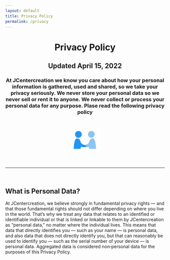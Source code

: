 ```yaml
---
layout: default
title: Privacy Policy
permalink: /privacy
---
```

<h1 style="text-align: center">Privacy Policy</h1>
<h2 style="text-align: center">Updated April 15, 2022</h2>
<h3 style="text-align: center">At JCentercreation we know you care about how your personal information is gathered, used and shared, so we take your privacy seriously. We never store your personal data so we never sell or rent it to anyone. We never collect or process your personal data for any purpose. Plase read the following privacy policy</h3>
<h1><img style="display: block; margin-left: auto; margin-right: auto; width: 20%; border-radius: 10px" src="/assets/img/PrivacyPolicyImage.svg"></h1>
<br>
<hr>
<br>
<h2 style="text-align: left">What is Personal Data?</h2>
<p style="text-align: left">At JCentercreation, we believe strongly in fundamental privacy rights — and that those fundamental rights should not differ depending on where you live in the world. That’s why we treat any data that relates to an identified or identifiable individual or that is linked or linkable to them by JCentercreation as “personal data,” no matter where the individual lives. This means that data that directly identifies you — such as your name — is personal data, and also data that does not directly identify you, but that can reasonably be used to identify you — such as the serial number of your device — is personal data. Aggregated data is considered non‑personal data for the purposes of this Privacy Policy.</p>
<!--
  <table style="width: 100%; horizontal-align: left; margin: 0px 0px">
    <tr>
      <td style="border-style: hidden; width: 33%; text-align: left; vertical-align: top; padding: 0px">
        <img style="display: block; margin-left: auto; margin-right: auto; height: 250px; width: 100%; object-fit: contain" src="../assets/img/galileo.PNG">
      </td>
      <td style="border-style: hidden; width: 33%; text-align: left; vertical-align: top; padding: 0px">
        <img style="display: block; margin-left: auto; margin-right: auto; height: 250px; width: 100%; object-fit: contain" src="../assets/img/granitos.PNG">
      </td>
      <td style="border-style: hidden; width: 33%; text-align: left; vertical-align: top; padding: 0px">
        <img style="display: block; margin-left: auto; margin-right: auto; height: 250px; width: 100%; object-fit: contain" src="../assets/img/campus.PNG">
      </td>
    </tr>
  </table>

  <table style="width: 100%; horizontal-align: center; margin-left: auto; margin-right: auto">
  <tr>
    <td style="border-style: hidden; width: 100%; vertical-align: center; horizontal-align: center">
      <header style="background-color: #F8FAFC; border-radius: 20px; padding: 10px; box-shadow: 0px 0px 10px grey">
        <script charset="utf-8" type="text/javascript" src="//js-eu1.hsforms.net/forms/shell.js"></script><script>hbspt.forms.create({region: "eu1",portalId: "24911257",formId: "07fe559d-ca81-41ad-b091-f3d32cd5bd93"});</script>
      </header>
    </td>
    </tr>
</table>
-->



